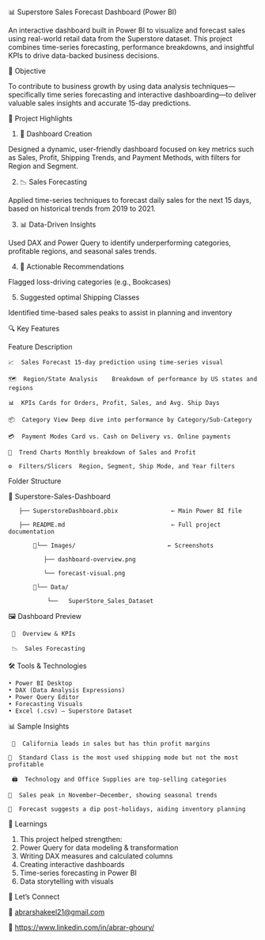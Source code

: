 📊 Superstore Sales Forecast Dashboard (Power BI)

An interactive dashboard built in Power BI to visualize and forecast sales using real-world retail data from the Superstore dataset. This project combines time-series forecasting, performance breakdowns, and insightful KPIs to drive data-backed business decisions.

🎯 Objective

To contribute to business growth by using data analysis techniques—specifically time series forecasting and interactive dashboarding—to deliver valuable sales insights and accurate 15-day predictions.

🚀 Project Highlights

   1) 📌 Dashboard Creation

Designed a dynamic, user-friendly dashboard focused on key metrics such as Sales, Profit, Shipping Trends, and Payment Methods, with filters for Region and Segment.

   2) 📉 Sales Forecasting

Applied time-series techniques to forecast daily sales for the next 15 days, based on historical trends from 2019 to 2021.

   3) 📊 Data-Driven Insights

Used DAX and Power Query to identify underperforming categories, profitable regions, and seasonal sales trends.

   4) 🧭 Actionable Recommendations

Flagged loss-driving categories (e.g., Bookcases)

   5) Suggested optimal Shipping Classes

Identified time-based sales peaks to assist in planning and inventory

🔍 Key Features

Feature	Description

    📈  Sales Forecast 15-day prediction using time-series visual

    🗺  Region/State Analysis	Breakdown of performance by US states and regions

    📊  KPIs Cards for Orders, Profit, Sales, and Avg. Ship Days

    📦  Category View Deep dive into performance by Category/Sub-Category

    💳  Payment Modes Card vs. Cash on Delivery vs. Online payments

    📅  Trend Charts	Monthly breakdown of Sales and Profit

    ⚙  Filters/Slicers	Region, Segment, Ship Mode, and Year filters

Folder Structure

   📁 Superstore-Sales-Dashboard

       ├── SuperstoreDashboard.pbix               ← Main Power BI file
   
       ├── README.md                              ← Full project documentation
   
           📁└── Images/                          ← Screenshots
       
              ├── dashboard-overview.png
           
              └── forecast-visual.png
              
           📁└── Data/ 
          
               └──   SuperStore_Sales_Dataset
           
🖼 Dashboard Preview

     📍  Overview & KPIs
   
     📉  Sales Forecasting

🛠 Tools & Technologies

    • Power BI Desktop
    • DAX (Data Analysis Expressions)
    • Power Query Editor
    • Forecasting Visuals
    • Excel (.csv) — Superstore Dataset

📊 Sample Insights

     📍  California leads in sales but has thin profit margins
   
    🚚  Standard Class is the most used shipping mode but not the most profitable
  
     🖨  Technology and Office Supplies are top-selling categories
   
    📆  Sales peak in November–December, showing seasonal trends
  
    🔮  Forecast suggests a dip post-holidays, aiding inventory planning

📘 Learnings

1) This project helped strengthen:
2) Power Query for data modeling & transformation
3) Writing DAX measures and calculated columns
4) Creating interactive dashboards
5) Time-series forecasting in Power BI
6) Data storytelling with visuals



💼 Let’s Connect

📧 abrarshakeel21@gmail.com

🔗  https://www.linkedin.com/in/abrar-ghoury/

